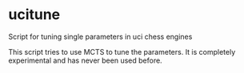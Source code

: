ucitune
=======

Script for tuning single parameters in uci chess engines

This script tries to use MCTS to tune the parameters.
It is completely experimental and has never been used before.
